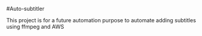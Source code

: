 #Auto-subtitler

This project is for a future automation purpose to automate adding subtitles using ffmpeg and AWS